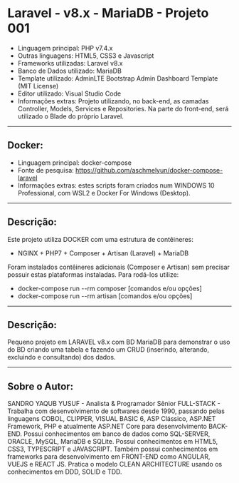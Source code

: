 # Laravel - v8.x - MariaDB - Projeto 001

* Linguagem principal: PHP v7.4.x
* Outras linguagens: HTML5, CSS3 e Javascript
* Frameworks utilizadas: Laravel v8.x
* Banco de Dados utilizado: MariaDB
* Template utilizado: AdminLTE Bootstrap Admin Dashboard Template (MIT License)
* Editor utilizado: Visual Studio Code
* Informações extras: Projeto utilizando, no back-end, as camadas Controller, Models, Services e Repositories. Na parte do front-end, será utilizado o Blade do próprio Laravel.

----

## Docker:

* Linguagem principal: docker-compose
* Fonte de pesquisa: https://github.com/aschmelyun/docker-compose-laravel
* Informações extras: estes scripts foram criados num WINDOWS 10 Professional, com WSL2 e Docker For Windows (Desktop).

----

## Descrição:

Este projeto utiliza DOCKER com uma estrutura de contêineres:

* NGINX + PHP7 + Composer + Artisan (Laravel) + MariaDB

Foram instalados contêineres adicionais (Composer e Artisan) sem precisar possuir estas plataformas instaladas. Para rodá-los utilize:

* docker-compose run --rm composer [comandos e/ou opções]
* docker-compose run --rm artisan [comandos e/ou opções]

----

## Descrição:

Pequeno projeto em LARAVEL v8.x com BD MariaDB para demonstrar o uso do BD criando uma tabela e fazendo um CRUD (inserindo, alterando, excluindo e consultando) dos dados.

----

## Sobre o Autor:

SANDRO YAQUB YUSUF - Analista & Programador Sênior FULL-STACK - Trabalha com desenvolvimento de softwares desde 1990, passando pelas linguagens COBOL, CLIPPER, VISUAL BASIC 6, ASP Clássico, ASP.NET Framework, PHP e atualmente ASP.NET Core para desenvolvimento BACK-END. Possui conhecimentos em banco de dados como SQL-SERVER, ORACLE, MySQL, MariaDB e SQLite. Possui conhecimentos em HTML5, CSS3, TYPESCRIPT e JAVASCRIPT. Também possui conhecimentos em frameworks para desenvolvimento em FRONT-END como ANGULAR, VUEJS e REACT JS. Pratica o modelo CLEAN ARCHITECTURE usando os conhecimentos em DDD, SOLID e TDD.
